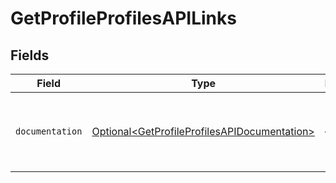 # GetProfileProfilesAPILinks


## Fields

| Field                                                                                                      | Type                                                                                                       | Required                                                                                                   | Description                                                                                                |
| ---------------------------------------------------------------------------------------------------------- | ---------------------------------------------------------------------------------------------------------- | ---------------------------------------------------------------------------------------------------------- | ---------------------------------------------------------------------------------------------------------- |
| `documentation`                                                                                            | [Optional\<GetProfileProfilesAPIDocumentation>](../../models/errors/GetProfileProfilesAPIDocumentation.md) | :heavy_minus_sign:                                                                                         | The URL to the generic Mollie API error handling guide.                                                    |